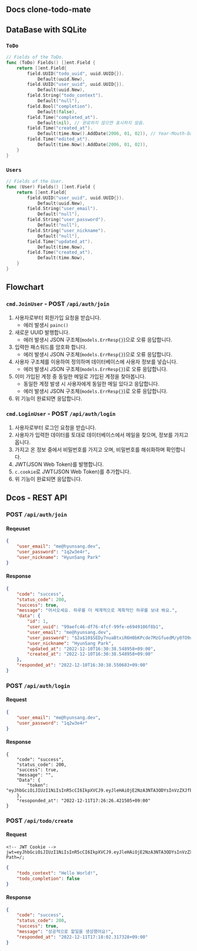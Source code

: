 ## Docs clone-todo-mate 

## DataBase with SQLite
### `ToDo`
```go
// Fields of the ToDo.
func (ToDo) Fields() []ent.Field {
	return []ent.Field{
		field.UUID("todo_uuid", uuid.UUID{}).
			Default(uuid.New),
		field.UUID("user_uuid", uuid.UUID{}).
			Default(uuid.New),
		field.String("todo_context").
			Default("null"),
		field.Bool("completion").
			Default(false),
		field.Time("completed_at").
			Default(nil), // 완료하지 않으면 표시하지 않음.
		field.Time("created_at").
			Default(time.Now().AddDate(2006, 01, 02)), // Year-Mouth-Day
		field.Time("edited_at").
			Default(time.Now().AddDate(2006, 01, 02)),
	}
}
```

### `Users`
```go
// Fields of the User.
func (User) Fields() []ent.Field {
	return []ent.Field{
		field.UUID("user_uuid", uuid.UUID{}).
			Default(uuid.New),
		field.String("user_email").
			Default("null"),
		field.String("user_password").
			Default("null"),
		field.String("user_nickname").
			Default("null"),
		field.Time("updated_at").
			Default(time.Now),
		field.Time("created_at").
			Default(time.Now),
	}
}
```

## Flowchart
### `cmd.JoinUser` - POST `/api/auth/join`
1. 사용자로부터 회원가입 요청을 받습니다.
   - 에러 발생시 `painc()`
2. 새로운 UUID 발행합니다.
   - 에러 발생시 JSON 구조체(`models.ErrResp{}`)으로 오류 응답합니다. 
3. 입력한 패스워드를 암호화 합니다.
   -  에러 발생시 JSON 구조체(`models.ErrResp{}`)으로 오류 응답합니다.
4. 사용자 구조체를 이용하여 정의하며 데이터베이스에 사용자 정보를 넣습니다.
   - 에러 발생시 JSON 구조체(`models.ErrResp{}`)로 오류 응답합니다.
5. 이미 가입된 계정 중 동일한 메일로 가입된 계정을 찾아봅니다.
   - 동일한 계정 발생 시 사용자에게 동일한 메일 있다고 응답합니다.
   - 에러 발생시  JSON 구조체(`models.ErrResp{}`)로 오류 응답합니다.
6. 위 기능이 완료되면 응답합니다.
   
### `cmd.LoginUser` - POST `/api/auth/login`
1. 사용자로부터 로그인 요청을 받습니다.
2. 사용자가 입력한 데이터를 토대로 데이터베이스에서 메일을 찾으며, 정보를 가지고 옵니다.
3. 가지고 온 정보 중에서 비밀번호를 가지고 오며, 비밀번호를 해쉬화하며 확인합니다.
4. JWT(JSON Web Token)를 발행합니다.
5. `c.cookie`로 JWT(JSON Web Token)를 추가합니다.
6. 위 기능이 완료되면 응답합니다.

## Dcos - REST API
### POST `/api/auth/join`
#### Reqeuset
```json
{
    "user_email": "me@hyunsang.dev",
    "user_password": "1q2w3e4r",
    "user_nickname": "HyunSang Park"
}
```
#### Response
```json
{
    "code": "success",
    "status_code": 200,
    "success": true,
    "message": "어서오세요. 하루를 더 체계적으로 계획적인 하루를 보내 봐요.",
    "data": {
        "id": 1,
        "user_uuid": "99aefc46-df76-4fcf-99fe-e6949106f8b1",
        "user_email": "me@hyunsang.dev",
        "user_password": "$2a$10$SEDy7nuaBtxiR6H0bKPcde7MzGfuedM/y0fO9u9G.aqFfPuUF3VEO",
        "user_nickname": "HyunSang Park",
        "updated_at": "2022-12-10T16:30:38.548958+09:00",
        "created_at": "2022-12-10T16:30:38.548958+09:00"
    },
    "responded_at": "2022-12-10T16:30:38.550683+09:00"
}
```

### POST `/api/auth/login`
#### Request
```json
{
    "user_email": "me@hyunsang.dev",
    "user_password": "1q2w3e4r"
}
```

#### Response
```
{
    "code": "success",
    "status_code": 200,
    "success": true,
    "message": "",
    "Data": {
        "token": "eyJhbGciOiJIUzI1NiIsInR5cCI6IkpXVCJ9.eyJleHAiOjE2NzA3NTA3ODYsInVzZXJfbmlja25hbWUiOiJIeXVuU2FuZyBQYXJrIiwidXNlcl91dWlkIjoiNTllYzk2NzUtYzE5Mi00ZDdjLWExYjUtNDk0Yjk5MWE2ZGRkIn0.WuxH1UGfRpEOirZ9FdmFsTqibx8UlhlnLDg_CXSBM_0"
    },
    "resoponded_at": "2022-12-11T17:26:26.421505+09:00"
}
```

### POST `/api/todo/create`
#### Request
```
<!-- JWT Cookie -->
jwt=eyJhbGciOiJIUzI1NiIsInR5cCI6IkpXVCJ9.eyJleHAiOjE2NzA3NTA3ODYsInVzZXJfbmlja25hbWUiOiJIeXVuU2FuZyBQYXJrIiwidXNlcl91dWlkIjoiNTllYzk2NzUtYzE5Mi00ZDdjLWExYjUtNDk0Yjk5MWE2ZGRkIn0.WuxH1UGfRpEOirZ9FdmFsTqibx8UlhlnLDg_CXSBM_0; Path=/;
```

```json
{
    "todo_context": "Hello World!",
    "todo_completion": false
}
```

#### Response
```json
{
    "code": "success",
    "status_code": 200,
    "success": true,
    "message": "성공적으로 할일을 생성했어요!",
    "responded_at": "2022-12-11T17:18:02.317328+09:00"
}
```